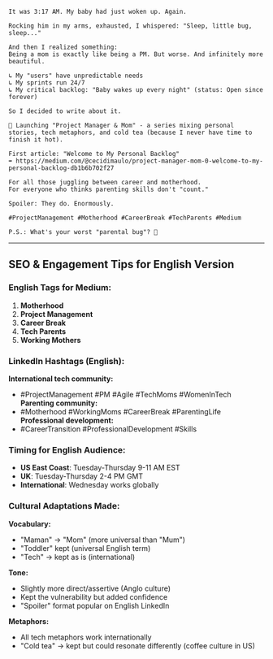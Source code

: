 ```
It was 3:17 AM. My baby had just woken up. Again.

Rocking him in my arms, exhausted, I whispered: "Sleep, little bug, sleep..."

And then I realized something:
Being a mom is exactly like being a PM. But worse. And infinitely more beautiful.

↳ My "users" have unpredictable needs
↳ My sprints run 24/7
↳ My critical backlog: "Baby wakes up every night" (status: Open since forever)

So I decided to write about it.

🚀 Launching "Project Manager & Mom" - a series mixing personal stories, tech metaphors, and cold tea (because I never have time to finish it hot).

First article: "Welcome to My Personal Backlog"
➡️ https://medium.com/@cecidimaulo/project-manager-mom-0-welcome-to-my-personal-backlog-db1b6b702f27

For all those juggling between career and motherhood.
For everyone who thinks parenting skills don't "count."

Spoiler: They do. Enormously.

#ProjectManagement #Motherhood #CareerBreak #TechParents #Medium

P.S.: What's your worst "parental bug"? 🍵
```

---

## SEO & Engagement Tips for English Version

### English Tags for Medium:
1. **Motherhood**
2. **Project Management** 
3. **Career Break**
4. **Tech Parents**
5. **Working Mothers**

### LinkedIn Hashtags (English):
**International tech community:**
- #ProjectManagement #PM #Agile #TechMoms #WomenInTech
**Parenting community:**
- #Motherhood #WorkingMoms #CareerBreak #ParentingLife
**Professional development:**
- #CareerTransition #ProfessionalDevelopment #Skills

### Timing for English Audience:
- **US East Coast**: Tuesday-Thursday 9-11 AM EST
- **UK**: Tuesday-Thursday 2-4 PM GMT  
- **International**: Wednesday works globally

### Cultural Adaptations Made:

**Vocabulary:**
- "Maman" → "Mom" (more universal than "Mum")
- "Toddler" kept (universal English term)
- "Tech" → kept as is (international)

**Tone:**
- Slightly more direct/assertive (Anglo culture)
- Kept the vulnerability but added confidence
- "Spoiler" format popular on English LinkedIn

**Metaphors:**
- All tech metaphors work internationally
- "Cold tea" → kept but could resonate differently (coffee culture in US)

